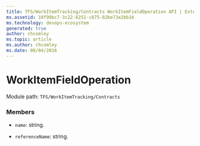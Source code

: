```yaml
---
title: TFS/WorkItemTracking/Contracts WorkItemFieldOperation API | Extensions for Azure DevOps Services
ms.assetid: 10f99bc7-3c22-6251-c875-82be73e2bb16
ms.technology: devops-ecosystem
generated: true
author: chcomley
ms.topic: article
ms.author: chcomley
ms.date: 08/04/2016
---
```


# WorkItemFieldOperation

Module path: `TFS/WorkItemTracking/Contracts`


### Members

* `name`: string. 

* `referenceName`: string. 

